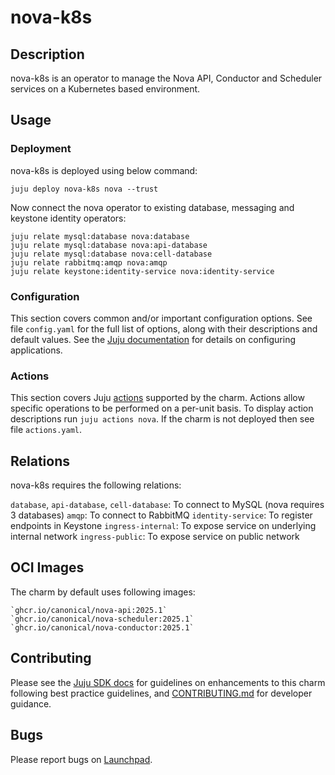 # nova-k8s

## Description

nova-k8s is an operator to manage the Nova API, Conductor and Scheduler
services on a Kubernetes based environment.

## Usage

### Deployment

nova-k8s is deployed using below command:

    juju deploy nova-k8s nova --trust

Now connect the nova operator to existing database,
messaging and keystone identity operators:

    juju relate mysql:database nova:database
    juju relate mysql:database nova:api-database
    juju relate mysql:database nova:cell-database
    juju relate rabbitmq:amqp nova:amqp
    juju relate keystone:identity-service nova:identity-service

### Configuration

This section covers common and/or important configuration options. See file
`config.yaml` for the full list of options, along with their descriptions and
default values. See the [Juju documentation][juju-docs-config-apps] for details
on configuring applications.

### Actions

This section covers Juju [actions][juju-docs-actions] supported by the charm.
Actions allow specific operations to be performed on a per-unit basis. To
display action descriptions run `juju actions nova`. If the charm is not
deployed then see file `actions.yaml`.

## Relations

nova-k8s requires the following relations:

`database`, `api-database`, `cell-database`: To connect to MySQL (nova requires 3 databases)
`amqp`: To connect to RabbitMQ
`identity-service`: To register endpoints in Keystone
`ingress-internal`: To expose service on underlying internal network
`ingress-public`: To expose service on public network

## OCI Images

The charm by default uses following images:

    `ghcr.io/canonical/nova-api:2025.1`
    `ghcr.io/canonical/nova-scheduler:2025.1`
    `ghcr.io/canonical/nova-conductor:2025.1`

## Contributing

Please see the [Juju SDK docs](https://juju.is/docs/sdk) for guidelines
on enhancements to this charm following best practice guidelines, and
[CONTRIBUTING.md](contributors-guide) for developer guidance.

## Bugs

Please report bugs on [Launchpad][lp-bugs-charm-nova-k8s].

<!-- LINKS -->

[contributors-guide]: https://opendev.org/openstack/charm-nova-k8s/src/branch/main/CONTRIBUTING.md
[juju-docs-actions]: https://jaas.ai/docs/actions
[juju-docs-config-apps]: https://juju.is/docs/configuring-applications
[lp-bugs-charm-nova-k8s]: https://bugs.launchpad.net/charm-nova-k8s/+filebug

